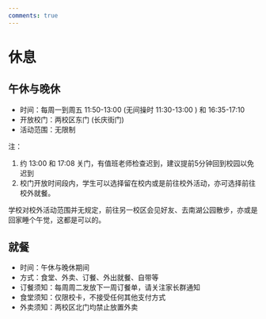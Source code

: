 ```yaml
---
comments: true
---
```


# 休息

## 午休与晚休
- 时间：每周一到周五 11:50-13:00 (无间操时 11:30-13:00 ) 和 16:35-17:10
- 开放校门：两校区东门 (长庆街门)
- 活动范围：无限制

注：

1. 约 13:00 和 17:08 关门，有值班老师检查迟到，建议提前5分钟回到校园以免迟到
2. 校门开放时间段内，学生可以选择留在校内或是前往校外活动，亦可选择前往校外就餐。

学校对校外活动范围并无规定，前往另一校区会见好友、去南湖公园散步，亦或是回家睡个午觉，这都是可以的。

## 就餐
- 时间：午休与晚休期间
- 方式：食堂、外卖、订餐、外出就餐、自带等
- 订餐须知：每周周二发放下一周订餐单，请关注家长群通知
- 食堂须知：仅限校卡，不接受任何其他支付方式
- 外卖须知：两校区北门均禁止放置外卖
